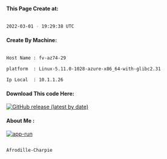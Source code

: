 
   
#### This Page Create at:

```bash

2022-03-01 - 19:29:38 UTC

```

#### Create By Machine:

```bash

Host Name : fv-az74-29

platform  : Linux-5.11.0-1028-azure-x86_64-with-glibc2.31

Ip Local  : 10.1.1.26

```
#### Download This code Here:

[![GitHub release (latest by date)](https://img.shields.io/github/v/release/Afrodille-Charpie/App-Run-1?style=for-the-badge&label=Download)](https://github.com/Afrodille-Charpie/App-Run-1/releases) 

</p> 

#### About Me :

[![app-run](https://github.com/Afrodille-Charpie/App-Run-1/actions/workflows/app-run.yml/badge.svg)](https://github.com/Afrodille-Charpie/App-Run-1/actions/workflows/app-run.yml)

```bash

Afrodille-Charpie

```

